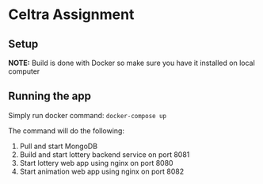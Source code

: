 # Celtra Assignment

## Setup

**NOTE:** Build is done with Docker so make sure you have it installed on local computer

## Running the app

Simply run docker command:
`docker-compose up`

The command will do the following:

1. Pull and start MongoDB
2. Build and start lottery backend service on port 8081
3. Start lottery web app using nginx on port 8080
4. Start animation web app using nginx on port 8082
